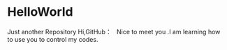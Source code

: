 # HelloWorld
Just another Repository
Hi,GitHub：
   Nice to meet you .I am learning how to use you to control my codes.
